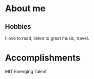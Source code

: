 # About me 

## Hobbies

I love to read, listen to great music, travel.

# Accomplishments

MIT Emerging Talent